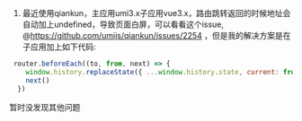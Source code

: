1. 最近使用qiankun，主应用umi3.x子应用vue3.x，路由跳转返回的时候地址会自动加上undefined，导致页面白屏，可以看看这个issue, @https://github.com/umijs/qiankun/issues/2254 ，但是我的解决方案是在子应用加上如下代码:
```js
 router.beforeEach((to, from, next) => {
    window.history.replaceState({ ...window.history.state, current: from.path }, 0)
    next()
  })
```
暂时没发现其他问题
